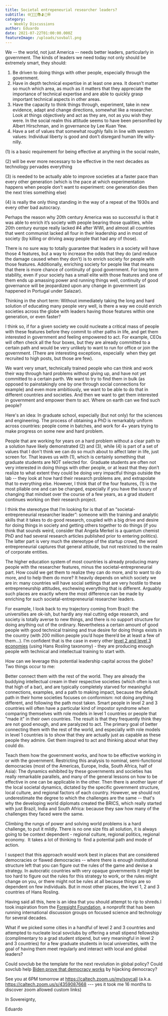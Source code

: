 ```yaml
---
title: Societal entrepeneurial researcher leaders?
subtitle: 🌐🧑‍🔬🌠📚🫂🤼🏵️
category:
  - Weekly Discussions
author: Eduardo
date: 2021-07-22T01:00:00.000Z
featureImage: /uploads/sovball.png
---
```

We -- the world, not just America -- needs better leaders, particularly in government. The kinds of leaders we need today not only should be extremely smart, they should:



1. Be driven to doing things with other people, especially through the  government.
2. Have in depth technical expertise in at least one area. It doesn’t matter so much which area, as much as it matters that they appreciate the importance of technical expertise and are able to quickly grasp important technical aspects in other areas.
3. Have the capacity to think things through, experiment, take in new evidence, adapt and change directions, somewhat like a researcher. Look at things objectively and act as they are, not as you wish they were. In the social realm this attitude seems to have been personified by Albert Hirschman, and in governance by Lee Kuan Yew. 
4. Have a set of values that somewhat roughly falls in line with western values: Individual liberty is good and don’t disregard human life willy-nilly.



(1) is a basic requirement for being effective at anything in the social realm,

(2) will be ever more necessary to be effective in the next decades as technology pervades everything 

(3) is needed to be actually able to improve societies at a faster pace than every other generation (which is the pace at which experimentation happens when people don’t want to experiment: one generation dies then the next tries something else)  

(4) is really the only thing standing in the way of a repeat of the 1930s and every other bad autocracy. 



Perhaps the reason why 20th century America was so successful is that it was able to enrich it’s society with people bearing those qualities, while 20th century europe really lacked #4 after WWI, and almost all countries that went communist lacked all four in their leadership and in most of society (by killing or driving away people that had any of those).



There is no sure way to totally guarantee that leaders in a society will have those 4 features, but a way to increase the odds that they do (and reduce the damage caused when they don’t) is to enrich society for people with those features. Additionally, enriching society for people like that means that there is more chance of continuity of good government. For long term stability, even if your society has a small elite with those features and one of them ends up amassing power and running things well, continuity of good governance will be jeopardized upon any change in government (as happened in Portugal under Salazar).



Thinking in the short term: Without immediately taking the long and hard solution of educating many people very well, is there a way we could enrich societies across the globe with leaders having those features within one generation, or even faster? 



I think so, if for a given society we could nucleate a critical mass of people with these features before they commit to other paths in life, and get them interested in government and feeling empowered to act. For example, CEOs will often check all the four boxes, but they are already committed to a certain path and would be very unlikely to want to run for office or join the government. (There are interesting exceptions, especially  when they get recruited to high posts, but those are few).



We want very smart, technically trained people who can think and work their way through hard problems without giving up, and have not yet committed to a certain parth. We want to try to find them in bulk (as opposed to painstakingly one by one through social connections for example) and even more ambitiously, we want to be able to do that in different countries and societies. And then we want to get them interested in government and empower them to act. Where on earth can we find such people? 



Here's an idea: In graduate school, especially (but not only) for the sciences and engineering. The process of obtaining a PhD is remarkably uniform across countries: people come in batches, and work for 4+ years trying to make progress on some new and hard problem. 



People that are working for years on a hard problem without a clear path to a solution have likely demonstrated (2) and (3), while (4) is part of a set of values that I don't think we can do so much about to affect later in life, just screen for. That leaves us with (1), which is certainly something that graduate students are NOT selected for.  Graduate students are often not very interested in doing things with other people, or at least that they don’t realize to what extent they could be doing very impactful things outside the lab -- they look at how hard their research problems are, and extrapolate that to everything else. However, I think that of the four features, (1) is the most pliable one and can be changed, especially if you have the luxury of changing that mindset over the course of a few years, as a grad student continues working on their research project.



I think the stereotype that I’m looking for is that of an “societal-entrepreneurial researcher leader”: someone with the training and analytic skills that it takes to do good research, coupled with a big drive and desire for doing things in society and getting others together to do things (if you think that sounds weird, consider that Angela Merkel is a quantum chemist PhD and had several research articles published prior to entering politics). The latter part is very much the stereotype of the startup crowd, the word entrepreneurial captures that general attitude, but not restricted to the realm of corporate entities.



The higher education system of most countries is already producing many people with the researcher features, minus the societal-entrepreneurial part. How could we get them to realize they can do more, and to want to do more, and to help them do more? It heavily depends on which society we are in: many countries will have social settings that are very hostile to these entrepreneurship attitudes, eschewing everything that is different. Arguably such places are exactly where the most difference can be made by enriching for such societal-entrepreneurial researcher leaders.  



For example, I look back to my trajectory coming from Brazil: the universities are ok-ish, but hardly any real cutting edge research, and society is totally averse to new things, and there is no support structure for doing anything out of the ordinary. Nevertheless a certain amount of good people with good technical training and true desire for doing things exists in the country (with 200 million people you’d hope there’d be at least a few of them...). I’m confident that is the case in every other [level 2 and level 3 economies](https://www.gapminder.org/fw/income-levels/) (using Hans Rosling taxonomy) - they are producing enough people with technical and intellectual training to start with. 



How can we leverage this potential leadership capital across the globe? Two things occur to me:



Better connect them with the rest of the world. They are already the buddying intellectual cream in their respective societies (which often is not that high of a bar), and are typically completely starved for meaningful connections, examples, and a path to making impact, because the default path in their home societies focuses on conformism: not doing anything different, and following the path most taken. Smart people in level 2 and 3 countries will often have a particular kind of impostor syndrome when comparing themselves with role models in level 1 countries or people that "made it" in their own countries. The result is that they frequently think they are not good enough, and are paralyzed to act. The primary goal of better connecting them with the rest of the world, and especially with role models in level 1 countries is to show that they are actually just as capable as these people they admire. Get them inspired to act and thinking about what they could do. 



Teach them how the government works, and how to be effective working in or with the government. Restricting this analysis to nominal, semi-functional democracies (most of the Americas, Europe, India, South Africa, half of Asia): The dynamics exhibited by these governments and societies has really remarkable parallels, and many of the general lessons on how to be effective in one can be applicable in the other. Then there is another layer of the local societal dynamics, dictated by the specific government structure, local culture, and regional factors of each country. However, we should not underestimate the degree to which the challenges are the same -- that's why the developing world diplomats created the BRICS, which really started with just Brazil, India and South Africa: because they saw how many of the challenges they faced were the same. 



Climbing the rungs of power and solving world problems is a hard challenge, to put it mildly. There is no one size fits all solution, it is always going to be context dependent - regional culture, regional politics, regional economy.  It takes a lot of thinking to  find a potential path and mode of action.



I suspect that this approach would work best in places that are considered democracies or flawed democracies -- where there is enough institutional structure left that you can figure out the rules of the game and devise a strategy. In autocratic countries with very opaque governments it might be too hard to figure out the rules for this strategy to work, or the rules might change on you, or there might not be rules at all because things are so dependent on few individuals. But in most other places, the level 1, 2 and 3 countries of Hans Rosling.



Having said all this, here is an idea that you should attempt to rip to shreds.I took inspiration from the [Foresight Foundation](https://foresight.org/), a nonprofit that has been running international discussion groups on focused science and technology for several decades.



What if we picked some cities in a handful of level 2 and 3 countries and attempted to nucleate local sovclubs by offering a small stipend fellowship (complimentary to a grad student stipend, but very meaningful in level 2 and 3 countries) for a few graduate students in local universities, with the goal of having them meet regularly and interact with local and global leaders?

Could sovclub be the template for the next revolution in global policy? Could sovclub help [Biden prove that democracy works](https://www.cnn.com/2021/03/25/politics/biden-autocracies-versus-democracies/index.html) by hijacking democracy?



See you at 6PM tomorrow at <https://caltech.zoom.us/my/sovcall> (a.k.a. <https://caltech.zoom.us/s/4359087668> --- yes it took me 16 months to discover zoom allowed custom links)



In Sovereignty,



Eduardo